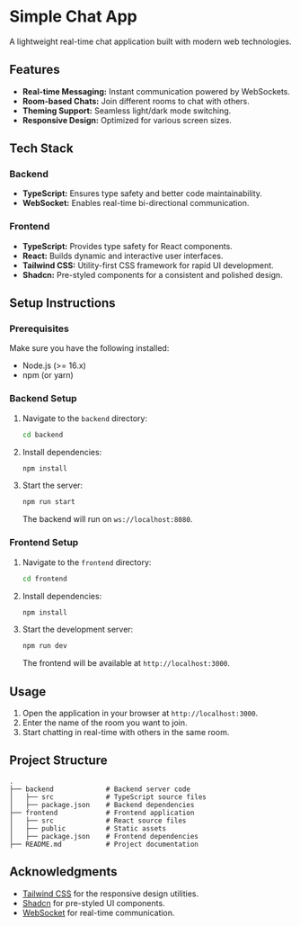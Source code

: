 # Simple Chat App

A lightweight real-time chat application built with modern web technologies.

## Features

- **Real-time Messaging:** Instant communication powered by WebSockets.
- **Room-based Chats:** Join different rooms to chat with others.
- **Theming Support:** Seamless light/dark mode switching.
- **Responsive Design:** Optimized for various screen sizes.

## Tech Stack

### Backend
- **TypeScript:** Ensures type safety and better code maintainability.
- **WebSocket:** Enables real-time bi-directional communication.

### Frontend
- **TypeScript:** Provides type safety for React components.
- **React:** Builds dynamic and interactive user interfaces.
- **Tailwind CSS:** Utility-first CSS framework for rapid UI development.
- **Shadcn:** Pre-styled components for a consistent and polished design.

## Setup Instructions

### Prerequisites

Make sure you have the following installed:

- Node.js (>= 16.x)
- npm (or yarn)

### Backend Setup

1. Navigate to the `backend` directory:
   ```bash
   cd backend
   ```
2. Install dependencies:
   ```bash
   npm install
   ```
3. Start the server:
   ```bash
   npm run start
   ```
   The backend will run on `ws://localhost:8080`.

### Frontend Setup

1. Navigate to the `frontend` directory:
   ```bash
   cd frontend
   ```
2. Install dependencies:
   ```bash
   npm install
   ```
3. Start the development server:
   ```bash
   npm run dev
   ```
   The frontend will be available at `http://localhost:3000`.

## Usage

1. Open the application in your browser at `http://localhost:3000`.
2. Enter the name of the room you want to join.
3. Start chatting in real-time with others in the same room.

## Project Structure

```plaintext
.
├── backend             # Backend server code
│   ├── src             # TypeScript source files
│   ├── package.json    # Backend dependencies
├── frontend            # Frontend application
│   ├── src             # React source files
│   ├── public          # Static assets
│   ├── package.json    # Frontend dependencies
├── README.md           # Project documentation
```
## Acknowledgments

- [Tailwind CSS](https://tailwindcss.com/) for the responsive design utilities.
- [Shadcn](https://shadcn.dev/) for pre-styled UI components.
- [WebSocket](https://developer.mozilla.org/en-US/docs/Web/API/WebSocket) for real-time communication.
